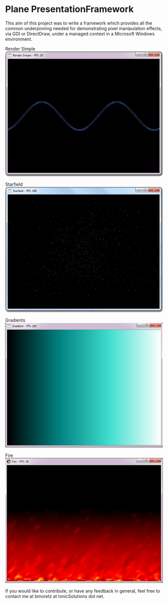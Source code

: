 # Plane PresentationFramework

This aim of this project was to write a framework which provides all the common underpinning needed for demonstrating pixel manipulation effects, via GDI or DirectDraw, under a managed context in a Microsoft Windows environment.

Render Simple 
![alt tag](http://github.com/bmoretz/Plane-Presentation-Framework/blob/master/Previews/simplerender_demo.jpg)

Starfield 
![alt tag](http://github.com/bmoretz/Plane-Presentation-Framework/blob/master/Previews/starfield_demo.jpg)

Gradients 
![alt tag](http://github.com/bmoretz/Plane-Presentation-Framework/blob/master/Previews/gradient_demo.jpg)

Fire 
![alt tag](http://github.com/bmoretz/Plane-Presentation-Framework/blob/master/Previews/fire_demo.jpg)

If you would like to contribute, or have any feedback in general, feel free to contact me at bmoretz at IonicSolutions dot net.